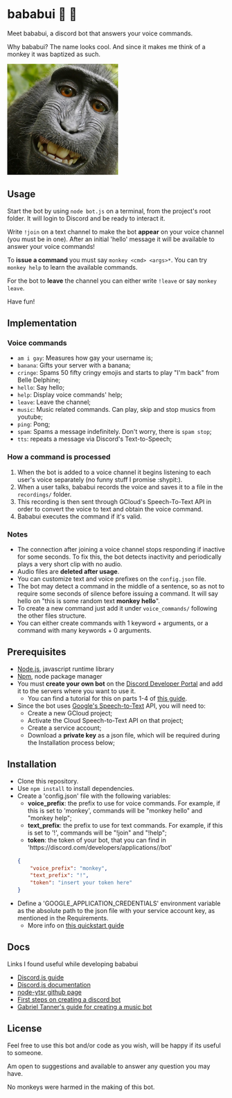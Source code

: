 # bababui :robot: :monkey:
Meet bababui, a discord bot that answers your voice commands.

Why bababui? The name looks cool. And since it makes me think of a monkey it was baptized as such.

![bababui selfie](https://github.com/GambuzX/bababui/raw/master/docs/selfie.png "Bababui selfie")


## Usage
Start the bot by using `node bot.js` on a terminal, from the project's root folder. It will login to Discord and be ready to interact it.

Write `!join` on a text channel to make the bot **appear** on your voice channel (you must be in one). After an initial 'hello' message it will be available to answer your voice commands!

To **issue a command** you must say `monkey <cmd> <args>*`. You can try `monkey help` to learn the available commands.

For the bot to **leave** the channel you can either write `!leave` or say `monkey leave`.

Have fun!

## Implementation

### Voice commands
- `am i gay`: Measures how gay your username is;
- `banana`: Gifts your server with a banana;
- `cringe`: Spams 50 fifty cringy emojis and starts to play "I'm back" from Belle Delphine;
- `hello`: Say hello;
- `help`: Display voice commands' help;
- `leave`: Leave the channel;
- `music`: Music related commands. Can play, skip and stop musics from youtube;
- `ping`: Pong;
- `spam`: Spams a message indefinitely. Don't worry, there is `spam stop`;
- `tts`: repeats a message via Discord's Text-to-Speech;

### How a command is processed
1. When the bot is added to a voice channel it begins listening to each user's voice separately (no funny stuff I promise :shypit:).
2. When a user talks, bababui records the voice and saves it to a file in the `recordings/` folder. 
3. This recording is then sent through GCloud's Speech-To-Text API in order to convert the voice to text and obtain the voice command. 
4. Bababui executes the command if it's valid.
 
### Notes
- The connection after joining a voice channel stops responding if inactive for some seconds. To fix this, the bot detects inactivity and periodically plays a very short clip with no audio.
- Audio files are **deleted after usage**.
- You can customize text and voice prefixes on the `config.json` file.
- The bot may detect a command in the middle of a sentence, so as not to require some seconds of silence before issuing a command. It will say hello on "this is some random text **monkey hello**".
- To create a new command just add it under `voice_commands/` following the other files structure.
- You can either create commands with 1 keyword + arguments, or a command with many keywords + 0 arguments.


## Prerequisites
- [Node.js](https://nodejs.org/en/), javascript runtime library
- [Npm](https://www.npmjs.com/), node package manager
- You must **create your own bot** on the [Discord Developer Portal](https://discord.com/developers/applications) and add it to the servers where you want to use it. 
    - You can find a tutorial for this on parts 1-4 of [this guide](https://www.digitaltrends.com/gaming/how-to-make-a-discord-bot/).
- Since the bot uses [Google's Speech-to-Text](https://cloud.google.com/speech-to-text) API, you will need to:
    - Create a new GCloud project;
    - Activate the Cloud Speech-to-Text API on that project;
    - Create a service account;
    - Download a **private key** as a json file, which will be required during the Installation process below;

## Installation
* Clone this repository.
* Use `npm install` to install dependencies.
* Create a 'config.json' file with the following variables:
    *  **voice_prefix**: the prefix to use for voice commands. For example, if this is set to 'monkey', commands will be "monkey hello" and "monkey help";
    *  **text_prefix**: the prefix to use for text commands. For example, if this is set to '!', commands will be "!join" and "!help";
    *  **token**: the token of your bot, that you can find in 'https://<span></span>discord<span></span>.com/developers/applications/<client ID>/bot'
    ```json
    {
        "voice_prefix": "monkey",
        "text_prefix": "!",
        "token": "insert your token here"
    }
    ```
* Define a 'GOOGLE_APPLICATION_CREDENTIALS' environment variable as the absolute path to the json file with your service account key, as mentioned in the Requirements.
    * More info on [this quickstart guide](https://cloud.google.com/speech-to-text/docs/quickstart-client-libraries)


## Docs
Links I found useful while developing bababui
- [Discord.js guide](https://discordjs.guide/)
- [Discord.js documentation](https://discord.js.org/#/docs/main/stable/general/welcome)
- [node-ytsr github page](https://github.com/TimeForANinja/node-ytsr)
- [First steps on creating a discord bot](https://www.digitaltrends.com/gaming/how-to-make-a-discord-bot/)
- [Gabriel Tanner's guide for creating a music bot](https://gabrieltanner.org/blog/dicord-music-bot)


## License
Feel free to use this bot and/or code as you wish, will be happy if its useful to someone. 

Am open to suggestions and available to answer any question you may have.

No monkeys were harmed in the making of this bot.